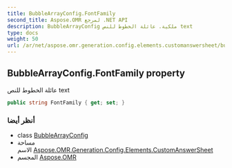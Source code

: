 ```yaml
---
title: BubbleArrayConfig.FontFamily
second_title: Aspose.OMR لمرجع .NET API
description: BubbleArrayConfig ملكية. عائلة الخطوط للنص text
type: docs
weight: 50
url: /ar/net/aspose.omr.generation.config.elements.customanswersheet/bubblearrayconfig/fontfamily/
---
```

## BubbleArrayConfig.FontFamily property

عائلة الخطوط للنص text

```csharp
public string FontFamily { get; set; }
```

### أنظر أيضا

* class [BubbleArrayConfig](../)
* مساحة الاسم [Aspose.OMR.Generation.Config.Elements.CustomAnswerSheet](../../bubblearrayconfig/)
* المجسم [Aspose.OMR](../../../)


